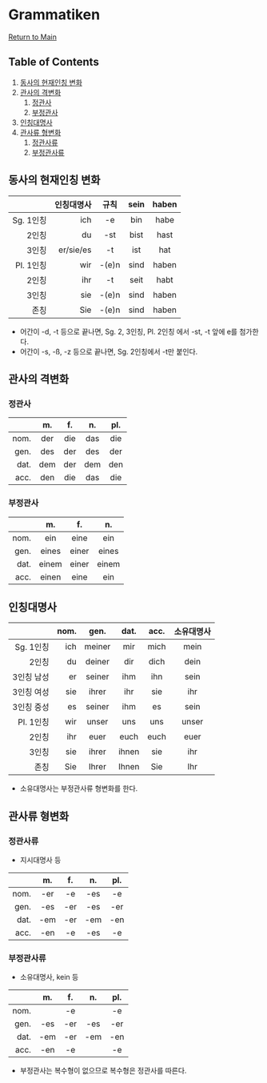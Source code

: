# Grammatiken

[Return to Main](README.md)

## Table of Contents

1. [동사의 현재인칭 변화](#동사의-현재인칭-변화)
1. [관사의 격변화](#관사의-격변화)
    1. [정관사](#정관사)
    1. [부정관사](#부정관사)
1. [인칭대명사](#인칭대명사)
1. [관사류 형변화](#관사류-형변화)
    1. [정관사류](#정관사류)
    1. [부정관사류](#부정관사류)

## 동사의 현재인칭 변화

|  | 인칭대명사 | 규칙 | sein | haben |
| ---: | ---: | :---: | :---: | :---: |
| Sg. 1인칭 | ich | -e | bin | habe |
| 2인칭 | du | -st | bist | hast |
| 3인칭 | er/sie/es | -t | ist | hat |
| Pl. 1인칭 | wir | -(e)n | sind | haben |
| 2인칭 | ihr | -t | seit | habt |
| 3인칭 | sie | -(e)n | sind | haben |
| 존칭 | Sie | -(e)n | sind | haben |

- 어간이 -d, -t 등으로 끝나면, Sg. 2, 3인칭, Pl. 2인칭 에서 -st, -t 앞에 e를 첨가한다.
- 어간이 -s, -ß, -z 등으로 끝나면, Sg. 2인칭에서 -t만 붙인다.

## 관사의 격변화

### 정관사

|  | m. | f. | n. | pl. |
| ---: | :---: | :---: | :---: | :---: |
| nom. | der | die | das | die |
| gen. | des | der | des | der |
| dat. | dem | der | dem | den |
| acc. | den | die | das | die |

### 부정관사

|  | m. | f. | n. |
| ---: | :---: | :---: | :---: |
| nom. | ein | eine | ein |
| gen. | eines | einer | eines |
| dat. | einem | einer | einem |
| acc. | einen | eine | ein |

## 인칭대명사

|  | nom. | gen. | dat. | acc. | 소유대명사 |
| ---: | ---: | :---: | :---: | :---: | :---: |
| Sg. 1인칭 | ich | meiner | mir | mich | mein |
| 2인칭 | du | deiner | dir | dich | dein |
| 3인칭 남성 | er | seiner | ihm | ihn | sein |
| 3인칭 여성 | sie | ihrer | ihr | sie | ihr |
| 3인칭 중성 | es | seiner | ihm | es | sein |
| Pl. 1인칭 | wir | unser | uns | uns | unser |
| 2인칭 | ihr | euer | euch | euch | euer |
| 3인칭 | sie | ihrer | ihnen | sie | ihr |
| 존칭 | Sie | Ihrer | Ihnen | Sie | Ihr |

- 소유대명사는 부정관사류 형변화를 한다.

## 관사류 형변화

### 정관사류

- 지시대명사 등

|  | m. | f. | n. | pl. |
| ---: | :---: | :---: | :---: | :---: |
| nom. | -er | -e | -es | -e |
| gen. | -es | -er | -es | -er |
| dat. | -em | -er | -em | -en |
| acc. | -en | -e | -es | -e |

### 부정관사류

- 소유대명사, kein 등

|  | m. | f. | n. | pl. |
| ---: | :---: | :---: | :---: | :---: |
| nom. |  | -e |  | -e | -e |
| gen. | -es | -er | -es | -er | -er |
| dat. | -em | -er | -em | -en | -en |
| acc. | -en | -e |  | -e | -e |

- 부정관사는 복수형이 없으므로 복수형은 정관사를 따른다.
